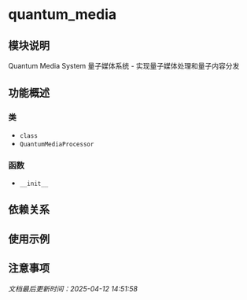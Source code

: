 # quantum_media

## 模块说明
Quantum Media System
量子媒体系统 - 实现量子媒体处理和量子内容分发

## 功能概述

### 类

- `class`
- `QuantumMediaProcessor`

### 函数

- `__init__`

## 依赖关系

## 使用示例

## 注意事项

*文档最后更新时间：2025-04-12 14:51:58*
